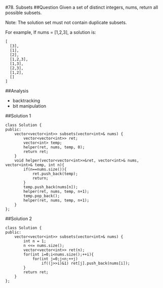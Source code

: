 #78. Subsets
##Question
Given a set of distinct integers, nums, return all possible subsets.

Note: The solution set must not contain duplicate subsets.

For example,
If nums = [1,2,3], a solution is:
```
[
  [3],
  [1],
  [2],
  [1,2,3],
  [1,3],
  [2,3],
  [1,2],
  []
]
```

##Analysis
* backtracking
* bit manipulation

##Solution 1
```
class Solution {
public:
    vector<vector<int>> subsets(vector<int>& nums) {
        vector<vector<int>> ret;
        vector<int> temp;
        helper(ret, nums, temp, 0);
        return ret;
    }
    void helper(vector<vector<int>>&ret, vector<int>& nums, vector<int>& temp, int n){
        if(n==nums.size()){
            ret.push_back(temp);
            return;
        }
        temp.push_back(nums[n]);
        helper(ret, nums, temp, n+1);
        temp.pop_back();
        helper(ret, nums, temp, n+1);
    }
};
```
##Solution 2
```
class Solution {
public:
    vector<vector<int>> subsets(vector<int>& nums) {
        int n = 1;
        n <<= nums.size();
        vector<vector<int>> ret(n);
        for(int i=0;i<nums.size();++i){
            for(int j=0;j<n;++j)
                if((j>>i)&1) ret[j].push_back(nums[i]);
        }
        return ret;
    }
};
```